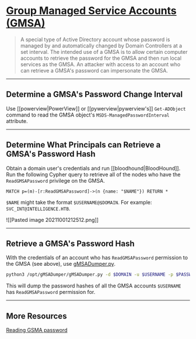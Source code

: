 # [Group Managed Service Accounts (GMSA)](https://docs.microsoft.com/en-us/windows-server/security/group-managed-service-accounts/group-managed-service-accounts-overview)

> A special type of Active Directory account whose password is managed by and automatically changed by Domain Controllers at a set interval. The intended use of a GMSA is to allow certain computer accounts to retrieve the password for the GMSA and then run local services as the GMSA. An attacker with access to an account who can retrieve a GMSA's password can impersonate the GMSA.

---

## Determine a GMSA's Password Change Interval

Use [[powerview|PowerView]] or [[pywerview|pywerview's]] `Get-ADObject` command to read the GMSA object's `MSDS-ManagedPasswordInterval` attribute.

---

## Determine What Principals can Retrieve a GMSA's Password Hash

Obtain a domain user's credentials and run [[bloodhound|BloodHound]]. Run the following Cypher query to retrieve all of the nodes who have the `ReadGMSAPassword` privilege on the GMSA.

```cypher
MATCH p=(m)-[r:ReadGMSAPassword]->(n {name: "$NAME"}) RETURN *
```

`$NAME` might take the format `$USERNAME@$DOMAIN`. For example: `SVC_INT@INTELLIGENCE.HTB`.

![[Pasted image 20211001212512.png]]

---

## Retrieve a GMSA's Password Hash

With the credentials of an account who has `ReadGMSAPassword` permission to the GMSA (see above), use [gMSADumper.py](https://github.com/micahvandeusen/gMSADumper).

```bash
python3 /opt/gMSADumper/gMSADumper.py -d $DOMAIN -u $USERNAME -p $PASSWORD
```

This will dump the password hashes of all the GMSA accounts `$USERNAME` has `ReadGMSAPassword` permission for.

---

## More Resources

[Reading GSMA password](https://gitlab.com/pentest-tools/PayloadsAllTheThings/-/blob/master/Methodology%20and%20Resources/Active%20Directory%20Attack.md#reading-gmsa-password)
